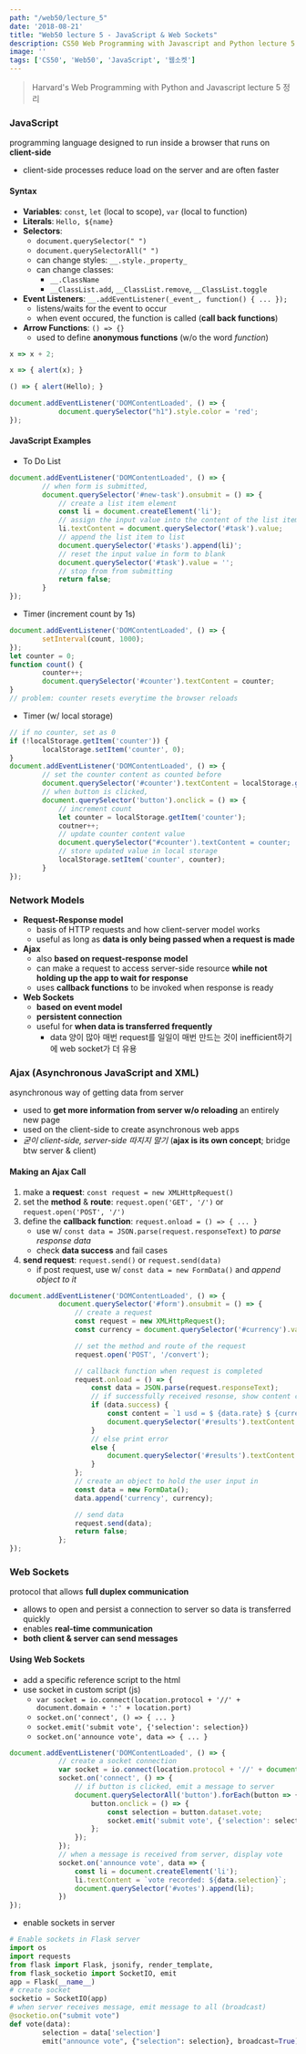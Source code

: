 ```yaml
---
path: "/web50/lecture_5"
date: '2018-08-21'
title: "Web50 lecture 5 - JavaScript & Web Sockets"
description: CS50 Web Programming with Javascript and Python lecture 5 정리
image: ''
tags: ['CS50', 'Web50', 'JavaScript', '웹소켓']
---
```

> Harvard's Web Programming with Python and Javascript lecture 5 정리

### JavaScript
programming language designed to run inside a browser that runs on __client-side__
- client-side processes reduce load on the server and are often faster

#### Syntax
- __Variables__: `const`, `let` (local to scope), `var` (local to function)
- __Literals__: ``Hello, ${name}``
- __Selectors__: 
    - `document.querySelector(" ")`
    - `document.querySelectorAll(" ")`
    - can change styles: `__.style._property_`
    - can change classes: 
        - `__.ClassName`
        - `__ClassList.add`, `__ClassList.remove`, `__ClassList.toggle`
- __Event Listeners__: `__.addEventListener(_event_, function() { ... });`
    - listens/waits for the event to occur
    - when event occured, the function is called (__call back functions__)
- __Arrow Functions__: `() => {}`
    - used to define __anonymous functions__ (w/o the word _function_)
```js
x => x + 2;
```
```js
x => { alert(x); }
```
```js
() => { alert(Hello); }
```
```js
document.addEventListener('DOMContentLoaded', () => {
            document.querySelector("h1").style.color = 'red';
});
```

#### JavaScript Examples
- To Do List
```js
document.addEventListener('DOMContentLoaded', () => {
        // when form is submitted, 
        document.querySelector('#new-task').onsubmit = () => {
            // create a list item element
            const li = document.createElement('li');
            // assign the input value into the content of the list item
            li.textContent = document.querySelector('#task').value;
            // append the list item to list
            document.querySelector('#tasks').append(li)';
            // reset the input value in form to blank
            document.querySelector('#task').value = '';
            // stop from from submitting
            return false;
        }
});
```
- Timer (increment count by 1s)
```js
document.addEventListener('DOMContentLoaded', () => {
        setInterval(count, 1000);
});
let counter = 0;
function count() {
        counter++;
        document.querySelector('#counter').textContent = counter;
}
// problem: counter resets everytime the browser reloads
```
- Timer (w/ local storage)
```js
// if no counter, set as 0
if (!localStorage.getItem('counter')) {
        localStorage.setItem('counter', 0);
}
document.addEventListener('DOMContentLoaded', () => {
        // set the counter content as counted before
        document.querySelector('#counter').textContent = localStorage.getItem('counter');
        // when button is clicked,
        document.querySelector('button').onclick = () => {
            // increment count
            let counter = localStorage.getItem('counter');
            coutner++;
            // update counter content value
            document.querySelector("#counter').textContent = counter;
            // store updated value in local storage
            localStorage.setItem('counter', counter);
        }
});
```

### Network Models
- __Request-Response model__
    - basis of HTTP requests and how client-server model works
    - useful as long as __data is only being passed when a request is made__
- __Ajax__
    - also __based on request-response model__
    - can make a request to access server-side resource __while not holding up the app to wait for response__
    - uses __callback functions__ to be invoked when response is ready
- __Web Sockets__
    - __based on event model__
    - __persistent connection__
    - useful for __when data is transferred frequently__
        - data 양이 많아 매번 request를 일일이 매번 만드는 것이 inefficient하기에 web socket가 더 유용

### Ajax (Asynchronous JavaScript and XML)
asynchronous way of getting data from server
- used to __get more information from server w/o reloading__ an entirely new page
- used on the client-side to create asynchronous web apps
- _굳이 client-side, server-side 따지지 말기_ (__ajax is its own concept__; bridge btw server & client)

#### Making an Ajax Call
1. make a __request__: `const request = new XMLHttpRequest()`
2. set the __method__ & __route__: `request.open('GET', '/')` or `request.open('POST', '/')`
3. define the __callback function__: `request.onload = () => { ... }`
    - use w/ `const data = JSON.parse(request.responseText)` to _parse response data_
    - check __data success__ and fail cases
4. __send request__: `request.send()` or `request.send(data)`
    - if post request, use w/ `const data = new FormData()` and _append object to it_
```js
document.addEventListener('DOMContentLoaded', () => {
            document.querySelector('#form').onsubmit = () => {
                // create a request
                const request = new XMLHttpRequest();
                const currency = document.querySelector('#currency').value;

                // set the method and route of the request
                request.open('POST', '/convert');

                // callback function when request is completed
                request.onload = () => {
                    const data = JSON.parse(request.responseText);
                    // if successfully received resonse, show content currency
                    if (data.success) {
                        const content = `1 usd = $ {data.rate} $ {currency}`;
                        document.querySelector('#results').textContent = content;
                    }
                    // else print error
                    else {
                        document.querySelector('#results').textContent = 'error';
                    }
                };
                // create an object to hold the user input in
                const data = new FormData();
                data.append('currency', currency);

                // send data
                request.send(data);
                return false;
            };
});
```

### Web Sockets
protocol that allows __full duplex communication__
- allows to open and persist a connection to server so data is transferred quickly
- enables __real-time communication__
- __both client & server can send messages__

#### Using Web Sockets
- add a specific reference script to the html
- use socket in custom script (js)
    - `var socket = io.connect(location.protocol + '//' + document.domain + ':' + location.port)`
    - `socket.on('connect', () => { ... }`
    - `socket.emit('submit vote', {'selection': selection})`
    - `socket.on('announce vote', data => { ... }`
```js
document.addEventListener('DOMContentLoaded', () => {
            // create a socket connection
            var socket = io.connect(location.protocol + '//' + document.domain + ':' + location.port);
            socket.on('connect', () => {
                // if button is clicked, emit a message to server
                document.querySelectorAll('button').forEach(button => {
                    button.onclick = () => {
                        const selection = button.dataset.vote;
                        socket.emit('submit vote', {'selection': selection});
                    };
                });
            });
            // when a message is received from server, display vote
            socket.on('announce vote', data => {
                const li = document.createElement('li');
                li.textContent = `vote recorded: ${data.selection}`;
                document.querySelector('#votes').append(li);
            })
});
```
- enable sockets in server
```python
# Enable sockets in Flask server
import os
import requests
from flask import Flask, jsonify, render_template, 
from flask_socketio import SocketIO, emit
app = Flask(__name__)
# create socket
socketio = SocketIO(app)
# when server receives message, emit message to all (broadcast)
@socketio.on("submit vote")
def vote(data):
        selection = data['selection']
        emit("announce vote", {"selection": selection}, broadcast=True)
```
